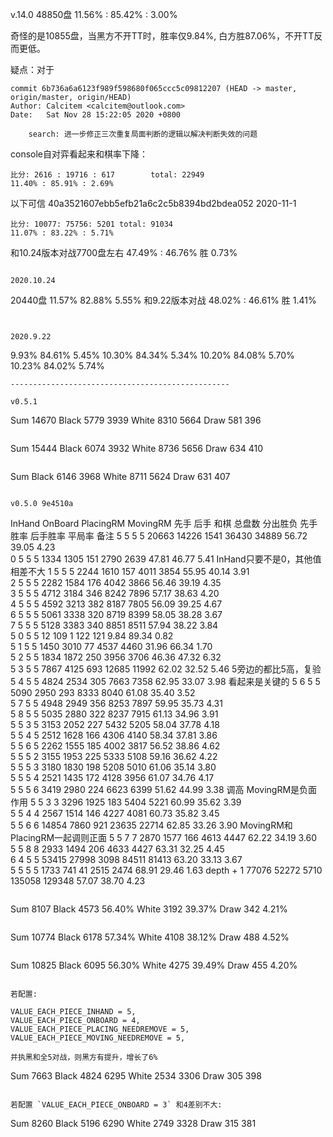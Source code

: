 v.14.0
48850盘
11.56% : 85.42% : 3.00%

奇怪的是10855盘，当黑方不开TT时，胜率仅9.84%, 白方胜87.06%，不开TT反而更低。

疑点：对于
```
commit 6b736a6a6123f989f598680f065ccc5c09812207 (HEAD -> master, origin/master, origin/HEAD)
Author: Calcitem <calcitem@outlook.com>
Date:   Sat Nov 28 15:22:05 2020 +0800

    search: 进一步修正三次重复局面判断的逻辑以解决判断失效的问题
```
console自对弈看起来和棋率下降：
```
比分: 2616 : 19716 : 617        total: 22949
11.40% : 85.91% : 2.69%
```

以下可信
40a3521607ebb5efb21a6c2c5b8394bd2bdea052
2020-11-1

```
比分: 10077: 75756: 5201 total: 91034
11.07% : 83.22% : 5.71%
```	



和10.24版本对战7700盘左右
47.49% : 46.76% 胜 0.73%
```

2020.10.24
```
20440盘
11.57% 82.88% 5.55%
和9.22版本对战
48.02% : 46.61% 胜 1.41%
```


2020.9.22

```
9.93% 84.61% 5.45%
10.30% 84.34% 5.34%
10.20% 84.08% 5.70%
10.23% 84.02% 5.74%
```
-------------------------------------------------

v0.5.1

```
Sum	14670
Black	5779	3939
White	8310	5664
Draw	581	396
```

```
Sum	15444
Black	6074	3932
White	8736	5656
Draw	634	410
```

```
Sum	
Black	6146	3968
White	8711	5624
Draw	631	407
```

v0.5.0 9e4510a

```
InHand	OnBoard	PlacingRM	MovingRM	先手	后手	和棋	总盘数	分出胜负	先手胜率	后手胜率	平局率	备注
5	5	5	5	20663	14226	1541	36430	34889	56.72 	39.05 	4.23 	
0	5	5	5	1334	1305	151	2790	2639	47.81 	46.77 	5.41 	InHand只要不是0，其他值相差不大
1	5	5	5	2244	1610	157	4011	3854	55.95 	40.14 	3.91 	
2	5	5	5	2282	1584	176	4042	3866	56.46 	39.19 	4.35 	
3	5	5	5	4712	3184	346	8242	7896	57.17 	38.63 	4.20 	
4	5	5	5	4592	3213	382	8187	7805	56.09 	39.25 	4.67 	
6	5	5	5	5061	3338	320	8719	8399	58.05 	38.28 	3.67 	
7	5	5	5	5128	3383	340	8851	8511	57.94 	38.22 	3.84 	
5	0	5	5	12	109	1	122	121	9.84 	89.34 	0.82 	
5	1	5	5	1450	3010	77	4537	4460	31.96 	66.34 	1.70 	
5	2	5	5	1834	1872	250	3956	3706	46.36 	47.32 	6.32 	
5	3	5	5	7867	4125	693	12685	11992	62.02 	32.52 	5.46 	5旁边的都比5高，复验 
5	4	5	5	4824	2534	305	7663	7358	62.95 	33.07 	3.98 	看起来是关键的
5	6	5	5	5090	2950	293	8333	8040	61.08 	35.40 	3.52 	
5	7	5	5	4948	2949	356	8253	7897	59.95 	35.73 	4.31 	
5	8	5	5	5035	2880	322	8237	7915	61.13 	34.96 	3.91 	
5	5	3	5	3153	2052	227	5432	5205	58.04 	37.78 	4.18 	
5	5	4	5	2512	1628	166	4306	4140	58.34 	37.81 	3.86 	
5	5	6	5	2262	1555	185	4002	3817	56.52 	38.86 	4.62 	
5	5	5	2	3155	1953	225	5333	5108	59.16 	36.62 	4.22 	
5	5	5	3	3180	1830	198	5208	5010	61.06 	35.14 	3.80 	
5	5	5	4	2521	1435	172	4128	3956	61.07 	34.76 	4.17 	
5	5	5	6	3419	2980	224	6623	6399	51.62 	44.99 	3.38 	调高 MovingRM是负面作用
5	5	3	3	3296	1925	183	5404	5221	60.99 	35.62 	3.39 	
5	5	4	4	2567	1514	146	4227	4081	60.73 	35.82 	3.45 	
5	5	6	6	14854	7860	921	23635	22714	62.85 	33.26 	3.90 	MovingRM和PlacingRM一起调则正面
5	5	7	7	2870	1577	166	4613	4447	62.22 	34.19 	3.60 	
5	5	8	8	2933	1494	206	4633	4427	63.31 	32.25 	4.45 	
6	4	5	5	53415	27998	3098	84511	81413	63.20 	33.13 	3.67 	
5	5	5	5	1733	741	41	2515	2474	68.91 	29.46 	1.63 	depth + 1
				77076	52272	5710	135058	129348	57.07 	38.70 	4.23 	

```

```
Sum 8107
Black	4573	56.40%
White	3192	39.37%
Draw	342	 4.21%
```

```
Sum	10774
Black	6178	57.34%
White	4108	38.12%
Draw	488	4.52%
```

```
Sum	10825
Black	6095	56.30%
White	4275	39.49%
Draw	455	4.20%
```

若配置:

```
    VALUE_EACH_PIECE_INHAND = 5,
    VALUE_EACH_PIECE_ONBOARD = 4,
    VALUE_EACH_PIECE_PLACING_NEEDREMOVE = 5,
    VALUE_EACH_PIECE_MOVING_NEEDREMOVE = 5,
```
并执黑和全5对战，则黑方有提升，增长了6%
```
Sum	7663
Black	4824	6295
White	2534	3306
Draw	305	398
```

若配置 `VALUE_EACH_PIECE_ONBOARD = 3` 和4差别不大:

```
Sum	8260
Black	5196	6290
White	2749	3328
Draw	315	381
```